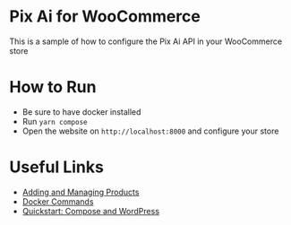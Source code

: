 # Pix Ai for WooCommerce

This is a sample of how to configure the Pix Ai API in your WooCommerce store

# How to Run

- Be sure to have docker installed
- Run  `yarn compose`
- Open the website on `http://localhost:8000` and configure your store

# Useful Links

- [Adding and Managing Products](https://docs.woocommerce.com/document/managing-products/)
- [Docker Commands](https://gist.github.com/daniloab/dbea32701e323975bf2d4d51a48f33b5)
- [Quickstart: Compose and WordPress](https://docs.docker.com/samples/wordpress/)
